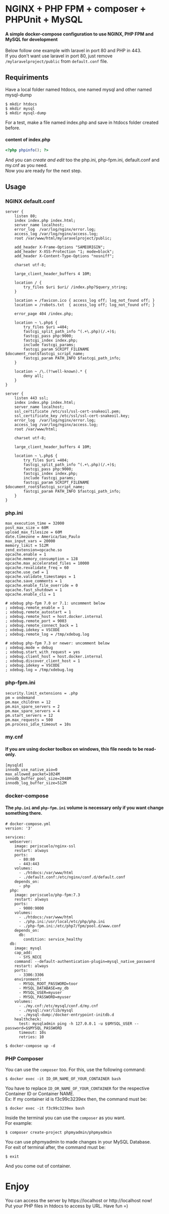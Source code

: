 # NGINX + PHP FPM + composer + PHPUnit + MySQL

#### A simple docker-compose configuration to use NGINX, PHP FPM and MySQL for development

Below follow one example with laravel in port 80 and PHP in 443.  
If you don't want use laravel in port 80, just remove `/mylaravelproject/public` from `default.conf` file.

## Requiriments
Have a local folder named htdocs, one named mysql and other named mysql-dump

`$ mkdir htdocs`  
`$ mkdir mysql`  
`$ mkdir mysql-dump`

For a test, make a file named index.php and save in htdocs folder created before.
#### content of index.php
```php
<?php phpinfo(); ?>
```

And you can *create and edit* too the php.ini, php-fpm.ini, default.conf and my.cnf as you need.  
Now you are ready for the next step.

## Usage

### NGINX default.conf

```
server {
    listen 80;
    index index.php index.html;
    server_name localhost;
    error_log  /var/log/nginx/error.log;
    access_log /var/log/nginx/access.log;
    root /var/www/html/mylaravelproject/public;

    add_header X-Frame-Options "SAMEORIGIN";
    add_header X-XSS-Protection "1; mode=block";
    add_header X-Content-Type-Options "nosniff";

    charset utf-8;

    large_client_header_buffers 4 10M;

    location / {
        try_files $uri $uri/ /index.php?$query_string;
    }

    location = /favicon.ico { access_log off; log_not_found off; }
    location = /robots.txt  { access_log off; log_not_found off; }

    error_page 404 /index.php;

    location ~ \.php$ {
        try_files $uri =404;
        fastcgi_split_path_info ^(.+\.php)(/.+)$;
        fastcgi_pass php:9000;
        fastcgi_index index.php;
        include fastcgi_params;
        fastcgi_param SCRIPT_FILENAME $document_root$fastcgi_script_name;
        fastcgi_param PATH_INFO $fastcgi_path_info;
    }

    location ~ /\.(?!well-known).* {
        deny all;
    }
}

server {
    listen 443 ssl;
    index index.php index.html;
    server_name localhost;
    ssl_certificate /etc/ssl/ssl-cert-snakeoil.pem;
    ssl_certificate_key /etc/ssl/ssl-cert-snakeoil.key;
    error_log  /var/log/nginx/error.log;
    access_log /var/log/nginx/access.log;
    root /var/www/html;

    charset utf-8;

    large_client_header_buffers 4 10M;

    location ~ \.php$ {
        try_files $uri =404;
        fastcgi_split_path_info ^(.+\.php)(/.+)$;
        fastcgi_pass php:9000;
        fastcgi_index index.php;
        include fastcgi_params;
        fastcgi_param SCRIPT_FILENAME $document_root$fastcgi_script_name;
        fastcgi_param PATH_INFO $fastcgi_path_info;
    }
}
```

### php.ini

```
max_execution_time = 32000
post_max_size = 60M
upload_max_filesize = 60M
date.timezone = America/Sao_Paulo
max_input_vars = 20000
memory_limit = 512M
zend_extension=opcache.so
opcache.enable = 1
opcache.memory_consumption = 128
opcache.max_accelerated_files = 10000
opcache.revalidate_freq = 60
opcache.use_cwd = 1
opcache.validate_timestamps = 1
opcache.save_comments = 1
opcache.enable_file_override = 0
opcache.fast_shutdown = 1
opcache.enable_cli = 1

# xdebug php-fpm 7.0 or 7.1: uncomment below
; xdebug.remote_enable = 1
; xdebug.remote_autostart = 1
; xdebug.remote_host = host.docker.internal
; xdebug.remote_port = 9003
; xdebug.remote_connect_back = 1
; xdebug.idekey = VSCODE
; xdebug.remote_log = /tmp/xdebug.log

# xdebug php-fpm 7.3 or newer: uncomment below
; xdebug.mode = debug
; xdebug.start_with_request = yes
; xdebug.client_host = host.docker.internal
; xdebug.discover_client_host = 1
; xdebug.idekey = VSCODE
; xdebug.log = /tmp/xdebug.log
```

### php-fpm.ini

```
security.limit_extensions = .php
pm = ondemand
pm.max_children = 12
pm.min_spare_servers = 2
pm.max_spare_servers = 4
pm.start_servers = 12
pm.max_requests = 500
pm.process_idle_timeout = 10s
```

### my.cnf
#### If you are using docker toolbox on windows, this file needs to be read-only.

```
[mysqld]
innodb_use_native_aio=0
max_allowed_packet=1024M
innodb_buffer_pool_size=2048M
innodb_log_buffer_size=512M
```

### docker-compose

#### The `php.ini` and `php-fpm.ini` volume is necessary only if you want change something there.

```
# docker-compose.yml
version: '3'

services:
  webserver:
    image: periscuelo/nginx-ssl
    restart: always
    ports:
      - 80:80
      - 443:443
    volumes:
      - ./htdocs:/var/www/html
      - ./default.conf:/etc/nginx/conf.d/default.conf
    depends_on:
      - php
  php:
    image: periscuelo/php-fpm:7.3
    restart: always
    ports:
      - 9000:9000
    volumes:
      - ./htdocs:/var/www/html
      - ./php.ini:/usr/local/etc/php/php.ini
      - ./php-fpm.ini:/etc/php7/fpm/pool.d/www.conf
    depends_on:
      db:
        condition: service_healthy
  db:
    image: mysql
    cap_add:
      - SYS_NICE
    command: --default-authentication-plugin=mysql_native_password
    restart: always
    ports:
      - 3306:3306
    environment:
      - MYSQL_ROOT_PASSWORD=toor
      - MYSQL_DATABASE=my_db
      - MYSQL_USER=myuser
      - MYSQL_PASSWORD=myuser
    volumes:
      - ./my.cnf:/etc/mysql/conf.d/my.cnf
      - ./mysql:/var/lib/mysql
      - ./mysql-dump:/docker-entrypoint-initdb.d
    healthcheck:
      test: mysqladmin ping -h 127.0.0.1 -u $$MYSQL_USER --password=$$MYSQL_PASSWORD
      timeout: 10s
      retries: 10
```
`$ docker-compose up -d`

### PHP Composer
You can use the `composer` too. For this, use the following command:

`$ docker exec -it ID_OR_NAME_OF_YOUR_CONTAINER bash`

You have to replace `ID_OR_NAME_OF_YOUR_CONTAINER` for  the respective Container ID or Container NAME.  
Ex: If my container id is f3c99c3239ex then, the command must be:

`$ docker exec -it f3c99c3239ex bash`

Inside the terminal you can use the `composer` as you want.  
For example:

`$ composer create-project phpmyadmin/phpmyadmin`

You can use phpmyadmin to made changes in your MySQL Database.  
For exit of terminal after, the command must be:

`$ exit`

And you come out of container.

# Enjoy

You can access the server by https://localhost or http://localhost now!  
Put your PHP files in htdocs to access by URL. Have fun =)
